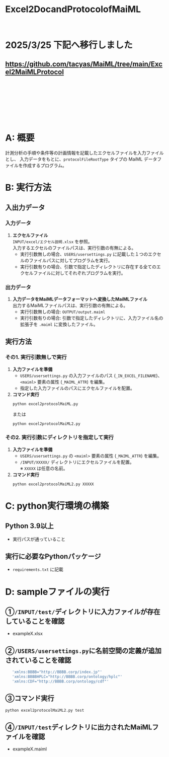 # Excel2DocandProtocolofMaiML
<br/>

# 2025/3/25 下記へ移行しました
## https://github.com/tacyas/MaiML/tree/main/Excel2MaiMLProtocol


<br/>
<br/>
<br/>
<br/>
<br/>
<br/>
<br/>


# A: 概要
計測分析の手順や条件等の計画情報を記載したエクセルファイルを入力ファイルとし、
入力データをもとに、`protocolFileRootType` タイプの MaiML データファイルを作成するプログラム。

# B: 実行方法
## 入出力データ
### 入力データ
1. **エクセルファイル**  
   `INPUT/excel/エクセル説明.xlsx` を参照。  
   入力するエクセルのファイルパスは、実行引数の有無による。
   - 実行引数無しの場合、`USERS/usersettings.py` に記載した１つのエクセルのファイルパスに対してプログラムを実行。
   - 実行引数有りの場合、引数で指定したディレクトリに存在する全てのエクセルファイルに対してそれぞれプログラムを実行。

### 出力データ
1. **入力データをMaiMLデータフォーマットへ変換したMaiMLファイル**  
   出力するMaiMLファイルパスは、実行引数の有無による。
   - 実行引数無しの場合: `OUTPUT/output.maiml`
   - 実行引数有りの場合: 引数で指定したディレクトリに、入力ファイル名の拡張子を `.maiml` に変換したファイル。

## 実行方法
### その1. 実行引数無しで実行
1. **入力ファイルを準備**
   - `USERS/usersettings.py` の入力ファイルのパス (`_IN_EXCEL_FILENAME`)、 `<maiml>` 要素の属性 (`_MAIML_ATTR`) を編集。
   - 指定した入力ファイルのパスにエクセルファイルを配置。
2. **コマンド実行**
   ```sh
   python excel2protocolMaiML.py
   ```
   または
   ```sh
   python excel2protocolMaiML2.py
   ```

### その2. 実行引数にディレクトリを指定して実行
1. **入力ファイルを準備**
   - `USERS/usersettings.py` の `<maiml>` 要素の属性 (`_MAIML_ATTR`) を編集。
   - `/INPUT/XXXXX/` ディレクトリにエクセルファイルを配置。  
     ※ `XXXXX` は任意の名前。
2. **コマンド実行**
   ```sh
   python excel2protocolMaiML2.py XXXXX
   ```

# C: python実行環境の構築
## Python 3.9以上
- 実行パスが通っていること

## 実行に必要なPythonパッケージ
- `requirements.txt` に記載


# D: sampleファイルの実行
## ①`/INPUT/test/`ディレクトリに入力ファイルが存在していることを確認
- exampleX.xlsx
## ②`/USERS/usersettings.py`に名前空間の定義が追加されていることを確認
   ```sh
      'xmlns:BBBB="http://BBBB.corp/index.jp"'
      'xmlns:BBBBHPLC="http://BBBB.corp/ontology/hplc"'
      'xmlns:CDF="http://BBBB.corp/ontology/cdf"'
   ```
## ③コマンド実行
   ```sh
   python excel2protocolMaiML2.py test
   ```
## ④`/INPUT/test`ディレクトリに出力されたMaiMLファイルを確認
- exampleX.maiml
